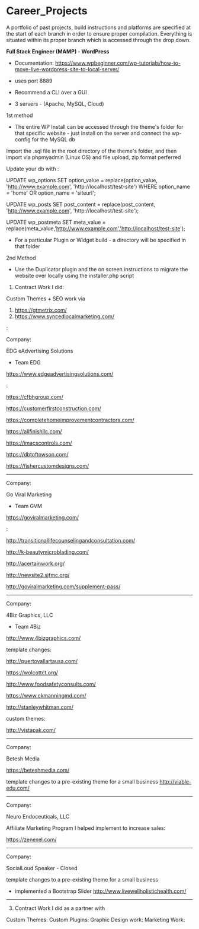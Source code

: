 # Career_Projects
A portfolio of past projects, build instructions and platforms are specified at the start of each branch in order to ensure proper compilation.  Everything is situated within its proper branch which is accessed through the drop down.

<b>Full Stack Engineer (MAMP) - WordPress</b>

* Documentation: https://www.wpbeginner.com/wp-tutorials/how-to-move-live-wordpress-site-to-local-server/

* uses port 8889

* Recommend a CLI over a GUI

* 3 servers - (Apache, MySQL, Cloud)

1st method
- The entire WP Install can be accessed through the theme's folder for that specific website - just install on the server and connect the wp-config for the MySQL db

Import the .sql file in the root directory of the theme's folder, and then import via phpmyadmin (Linux OS) and file upload, zip format perferred

Update your db with : 

UPDATE wp_options SET option_value = replace(option_value, 'http://www.example.com', 'http://localhost/test-site') WHERE option_name = 'home' OR option_name = 'siteurl';
  
UPDATE wp_posts SET post_content = replace(post_content, 'http://www.example.com', 'http://localhost/test-site');
  
UPDATE wp_postmeta SET meta_value = replace(meta_value,'http://www.example.com','http://localhost/test-site');

- For a particular Plugin or Widget build - a directory will be specified in that folder

2nd Method
- Use the Duplicator plugin and the on screen instructions to migrate the website over locally using the installer.php script


1. Contract Work I did:


Custom Themes + SEO work via
1. https://gtmetrix.com/
2. https://www.syncedlocalmarketing.com/

:


Company:

EDG eAdvertising Solutions

- Team EDG

https://www.edgeadvertisingsolutions.com/

:

https://cfbhgroup.com/

https://customerfirstconstruction.com/

https://completehomeimprovementcontractors.com/

https://allfinishllc.com/

https://imacscontrols.com/

https://dbtoftowson.com/

https://fishercustomdesigns.com/



<hr>

Company:

Go Viral Marketing 

- Team GVM

https://goviralmarketing.com/

:

http://transitionallifecounselingandconsultation.com/

http://k-beautymicroblading.com/

http://acertainwork.org/

http://newsite2.sjfmc.org/

http://goviralmarketing.com/supplement-pass/




<hr>

Company:

4Biz Graphics, LLC

- Team 4Biz

http://www.4bizgraphics.com/


template changes:

http://puertovallartausa.com/

https://wolcottct.org/

http://www.foodsafetyconsults.com/

https://www.ckmanningmd.com/

http://stanleywhitman.com/

custom themes:

http://vistapak.com/


<hr>

Company:

Betesh Media

https://beteshmedia.com/


template changes to a pre-existing theme for a small business
http://viable-edu.com/


<hr>

Company:

Neuro Endoceuticals, LLC

Affiliate Marketing Program I helped implement to increase sales:

https://zenexel.com/


<hr>

Company:

SocialLoud Speaker - Closed


template changes to a pre-existing theme for a small business
* implemented a Bootstrap Slider
http://www.livewellholistichealth.com/


<hr>




3. Contract Work I did as a partner with

Custom Themes:
Custom Plugins:
Graphic Design work:
Marketing Work:





